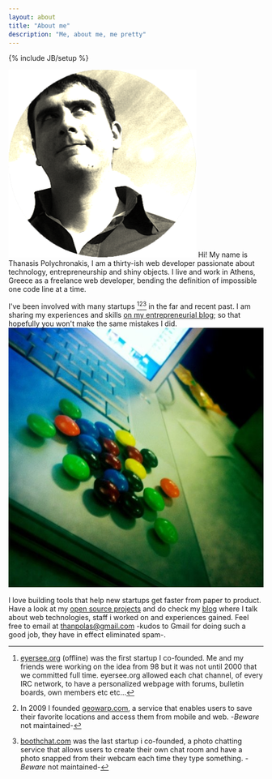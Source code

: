 ```yaml
---
layout: about
title: "About me"
description: "Me, about me, me pretty"
---
```

{% include JB/setup %}

![Thanasis Polychronakis :: thanpolas](/assets/img/thanpolas-circle-grey.png) Hi! My name is Thanasis Polychronakis, I am a thirty-ish web developer passionate about  technology, entrepreneurship and shiny objects. I live and work in Athens, Greece as a freelance web developer, bending the definition of impossible one code line at a time.

I've been involved with many startups [^eyersee][^geowarp][^boothchat] in the far and recent past. I am sharing my experiences and skills [on my entrepreneurial blog](http://20minus.com); so that hopefully you won't make the same mistakes I did. ![coding weapons](/assets/img/coding-weapons.png)

I love building tools that help new startups get faster from paper to product. Have a look at my [open source projects](/projects) and do check my [blog](/blog) where I talk about web technologies, staff i worked on and experiences gained. Feel free to email at [thanpolas@gmail.com](mailto:thanpolas@gmail.com) -kudos to Gmail for doing such a good job, they have in effect eliminated spam-.


[^eyersee]: [eyersee.org](http://web.archive.org/web/20040902120829/http://helpchan.und.eyersee.org/) (offline) was the first startup I co-founded. Me and my friends were working on the idea from 98 but it was not until 2000 that we committed full time. eyersee.org allowed each chat channel, of every IRC network, to have a personalized webpage with forums, bulletin boards, own members etc etc...

[^geowarp]: In 2009 I founded [geowarp.com](http://geowarp.com), a service that enables users to save their favorite locations and access them from mobile and web. -*Beware* not maintained-

[^boothchat]: [boothchat.com](http://boothchat.com) was the last startup i co-founded, a photo chatting service that allows users to create their own chat room and have a photo snapped from their webcam each time they type something. -*Beware* not maintained-

